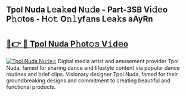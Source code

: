 ## Tpol Nuda L𝚎a𝚔ed N𝚞𝚍e - Part-3SB Vi𝚍𝚎o P𝚑𝚘tos - H𝚘𝚝 O𝚗𝚕yf𝚊ns L𝚎a𝚔s aAyRn

# <h2><a href="http://kf5w3nl.oniu.top/?m=Tpol+Nuda">🔗👉 🔴 Tpol Nuda P𝚑ot𝚘𝚜 V𝚒d𝚎o</a></h2>

[![Tpol Nuda Nu𝚍e𝚜](https://i.imgur.com/0qMVB7G.gif)](http://kf5w3nl.oniu.top/?m=Tpol+Nuda)
Digital media artist and amusement provider Tpol Nuda, famed for sharing dance and lifestyle content via popular dance routines and brief clips. Visionary designer Tpol Nuda, famed for their groundbreaking designs and commitment to creating beautiful and functional products.  
